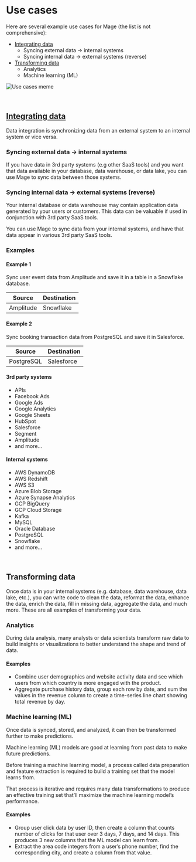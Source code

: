 # Use cases

Here are several example use cases for Mage (the list is not comprehensive):

- [Integrating data](#integrating-data)
    - Syncing external data → internal systems
    - Syncing internal data → external systems (reverse)
- [Transforming data](#transforming-data)
    - Analytics
    - Machine learning (ML)

<img
  alt="Use cases meme"
  src="https://media.makeameme.org/created/use-cases-use.jpg"
/>

<br />

## [Integrating data](../data_integrations/README.md)

Data integration is synchronizing data from an external system to an internal system or vice versa.

### Syncing external data → internal systems

If you have data in 3rd party systems (e.g other SaaS tools) and you want that data available in
your database, data warehouse, or data lake, you can use Mage to sync data between those systems.

### Syncing internal data → external systems (reverse)

Your internal database or data warehouse may contain application data generated by your
users or customers. This data can be valuable if used in conjunction with 3rd party SaaS tools.

You can use Mage to sync data from your internal systems, and have that data appear in various
3rd party SaaS tools.

### Examples

#### Example 1

Sync user event data from Amplitude and save it in a table in a Snowflake database.

| Source | Destination |
| --- | --- |
| Amplitude | Snowflake |

#### Example 2

Sync booking transaction data from PostgreSQL and save it in Salesforce.

| Source | Destination |
| --- | --- |
| PostgreSQL | Salesforce |

#### 3rd party systems

- APIs
- Facebook Ads
- Google Ads
- Google Analytics
- Google Sheets
- HubSpot
- Salesforce
- Segment
- Amplitude
- and more...

#### Internal systems

- AWS DynamoDB
- AWS Redshift
- AWS S3
- Azure Blob Storage
- Azure Synapse Analytics
- GCP BigQuery
- GCP Cloud Storage
- Kafka
- MySQL
- Oracle Database
- PostgreSQL
- Snowflake
- and more...

<br />

## Transforming data

Once data is in your internal systems (e.g. database, data warehouse, data lake, etc.),
you can write code to clean the data, reformat the data, enhance the data, enrich the data,
fill in missing data, aggregate the data, and much more. These are all examples of transforming
your data.

### Analytics

During data analysis, many analysts or data scientists transform raw data to build insights or
visualizations to better understand the shape and trend of data.

#### Examples

- Combine user demographics and website activity data and
see which users from which country is more engaged with the product.
- Aggregate purchase history data, group each row by date, and sum the values in the revenue column
to create a time-series line chart showing total revenue by day.

### Machine learning (ML)

Once data is synced, stored, and analyzed, it can then be transformed further to make predictions.

Machine learning (ML) models are good at learning from past data to make future predictions.

Before training a machine learning model, a process called data preparation and feature extraction
is required to build a training set that the model learns from.

That process is iterative and requires many data transformations to produce an effective
training set that’ll maximize the machine learning model’s performance.

#### Examples

- Group user click data by user ID, then create a column that counts number of clicks for that
user over 3 days, 7 days, and 14 days. This produces 3 new columns that the ML model can learn from.
- Extract the area code integers from a user’s phone number, find the corresponding city,
and create a column from that value.

<br />
